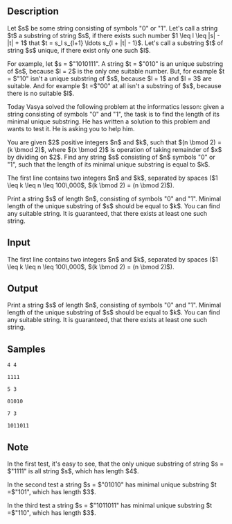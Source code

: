 ## Description

<div><p>Let $s$ be some string consisting of symbols "<span class="tex-font-style-tt">0</span>" or "<span class="tex-font-style-tt">1</span>". Let's call a string $t$ a substring of string $s$, if there exists such number $1 \leq l \leq |s| - |t| + 1$ that $t = s_l s_{l+1} \ldots s_{l + |t| - 1}$. Let's call a substring $t$ of string $s$ unique, if there exist only one such $l$. </p><p>For example, let $s = $"<span class="tex-font-style-tt">1010111</span>". A string $t = $"<span class="tex-font-style-tt">010</span>" is an unique substring of $s$, because $l = 2$ is the only one suitable number. But, for example $t = $"<span class="tex-font-style-tt">10</span>" isn't a unique substring of $s$, because $l = 1$ and $l = 3$ are suitable. And for example $t =$"<span class="tex-font-style-tt">00</span>" at all isn't a substring of $s$, because there is no suitable $l$.</p><p>Today Vasya solved the following problem at the informatics lesson: given a string consisting of symbols "<span class="tex-font-style-tt">0</span>" and "<span class="tex-font-style-tt">1</span>", the task is to find the length of its minimal unique substring. He has written a solution to this problem and wants to test it. He is asking you to help him.</p><p>You are given $2$ positive integers $n$ and $k$, such that $(n \bmod 2) = (k \bmod 2)$, where $(x \bmod 2)$ is operation of taking remainder of $x$ by dividing on $2$. Find any string $s$ consisting of $n$ symbols "<span class="tex-font-style-tt">0</span>" or "<span class="tex-font-style-tt">1</span>", such that the length of its minimal unique substring is equal to $k$.</p></div><div class="input-specification"><p>The first line contains two integers $n$ and $k$, separated by spaces ($1 \leq k \leq n \leq 100\,000$, $(k \bmod 2) = (n \bmod 2)$).</p></div><div class="output-specification"><p>Print a string $s$ of length $n$, consisting of symbols "<span class="tex-font-style-tt">0</span>" and "<span class="tex-font-style-tt">1</span>". Minimal length of the unique substring of $s$ should be equal to $k$. You can find <span class="tex-font-style-bf">any</span> suitable string. It is guaranteed, that there exists at least one such string.</p></div>

## Input

<p>The first line contains two integers $n$ and $k$, separated by spaces ($1 \leq k \leq n \leq 100\,000$, $(k \bmod 2) = (n \bmod 2)$).</p>

## Output

<p>Print a string $s$ of length $n$, consisting of symbols "<span class="tex-font-style-tt">0</span>" and "<span class="tex-font-style-tt">1</span>". Minimal length of the unique substring of $s$ should be equal to $k$. You can find <span class="tex-font-style-bf">any</span> suitable string. It is guaranteed, that there exists at least one such string.</p>

## Samples

```input1
4 4
```

```output1
1111
```






```input2
5 3
```

```output2
01010
```






```input3
7 3
```

```output3
1011011
```




## Note

<p>In the first test, it's easy to see, that the only unique substring of string $s = $"<span class="tex-font-style-tt">1111</span>" is all string $s$, which has length $4$.</p><p>In the second test a string $s = $"<span class="tex-font-style-tt">01010</span>" has minimal unique substring $t =$"<span class="tex-font-style-tt">101</span>", which has length $3$.</p><p>In the third test a string $s = $"<span class="tex-font-style-tt">1011011</span>" has minimal unique substring $t =$"<span class="tex-font-style-tt">110</span>", which has length $3$.</p>
